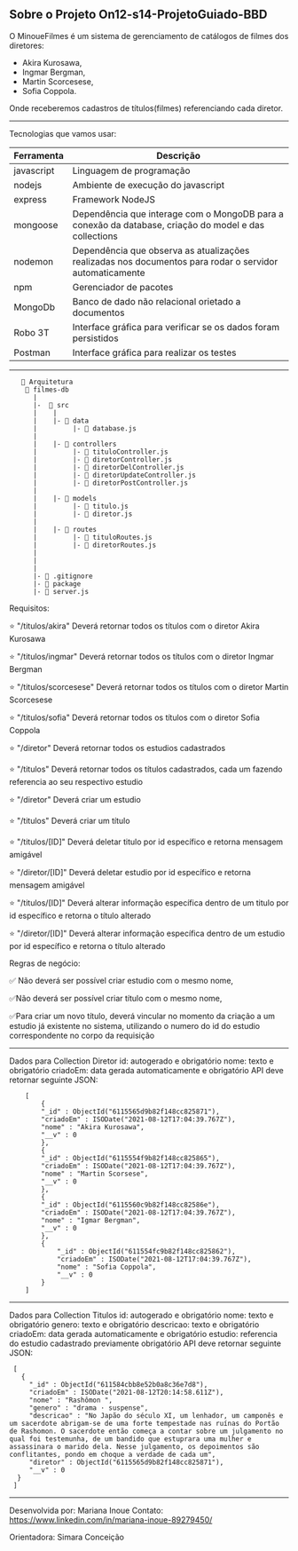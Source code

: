 ## Sobre o Projeto On12-s14-ProjetoGuiado-BBD
O MinoueFilmes é um sistema de gerenciamento de catálogos de filmes dos diretores:
- Akira Kurosawa, 
- Ingmar Bergman, 
- Martin Scorcesese,
- Sofia Coppola.

Onde receberemos cadastros de títulos(filmes) referenciando cada diretor.
_______________________________
Tecnologias que vamos usar:

|Ferramenta |	Descrição |
|-|-|
| javascript |	Linguagem de programação
|nodejs	| Ambiente de execução do javascript
|express	|Framework NodeJS
|mongoose|	Dependência que interage com o MongoDB para a conexão da database, criação do model e das collections
|nodemon	|Dependência que observa as atualizações realizadas nos documentos para rodar o servidor automaticamente
|npm |Gerenciador de pacotes
|MongoDb	|Banco de dado não relacional orietado a documentos
|Robo 3T	|Interface gráfica para verificar se os dados foram persistidos
|Postman	|Interface gráfica para realizar os testes

___________________________________________


       📁 Arquitetura
        📁 filmes-db
          |
          |-  📁 src
          |    |
          |    |- 📁 data
          |         |- 📄 database.js
          |
          |    |- 📁 controllers
          |         |- 📄 tituloController.js
          |         |- 📄 diretorController.js
          |         |- 📄 diretorDelController.js
          |         |- 📄 diretorUpdateController.js
          |         |- 📄 diretorPostController.js
          |
          |    |- 📁 models
          |         |- 📄 titulo.js
          |         |- 📄 diretor.js
          |
          |    |- 📁 routes
          |         |- 📄 tituloRoutes.js 
          |         |- 📄 diretorRoutes.js 
          |
          |
          |
          |- 📄 .gitignore
          |- 📄 package
          |- 📄 server.js






Requisitos:

⭐ "/titulos/akira" Deverá retornar todos os títulos com o diretor Akira Kurosawa

⭐ "/titulos/ingmar" Deverá retornar todos os títulos com o diretor Ingmar Bergman

⭐ "/titulos/scorcesese" Deverá retornar todos os títulos com o diretor Martin Scorcesese

⭐ "/titulos/sofia" Deverá retornar todos os títulos com o diretor Sofia Coppola

⭐ "/diretor" Deverá retornar todos os estudios cadastrados

⭐ "/titulos" Deverá retornar todos os títulos cadastrados, cada um fazendo referencia ao seu respectivo estudio

⭐ "/diretor" Deverá criar um estudio

⭐ "/titulos" Deverá criar um título

⭐ "/titulos/[ID]" Deverá deletar titulo por id específico e retorna mensagem amigável

⭐ "/diretor/[ID]" Deverá deletar estudio por id específico e retorna mensagem amigável

⭐ "/titulos/[ID]" Deverá alterar informação específica dentro de um titulo por id específico e retorna o título alterado

⭐ "/diretor/[ID]" Deverá alterar informação específica dentro de um estudio por id específico e retorna o título alterado

Regras de negócio:

✅ Não deverá ser possível criar estudio com o mesmo nome,

✅Não deverá ser possível criar título com o mesmo nome,

✅Para criar um novo título, deverá vincular no momento da criação a um estudio já existente no sistema, utilizando o numero do id do estudio correspondente no corpo da requisição

____________________________________
Dados para Collection Diretor
id: autogerado e obrigatório
nome: texto e obrigatório
criadoEm: data gerada automaticamente e obrigatório
API deve retornar seguinte JSON:

        [
            {
            "_id" : ObjectId("6115565d9b82f148cc825871"),
            "criadoEm" : ISODate("2021-08-12T17:04:39.767Z"),
            "nome" : "Akira Kurosawa",
            "__v" : 0
            },
            {
            "_id" : ObjectId("6115554f9b82f148cc825865"),
            "criadoEm" : ISODate("2021-08-12T17:04:39.767Z"),
            "nome" : "Martin Scorsese",
            "__v" : 0
            },
            {
            "_id" : ObjectId("6115560c9b82f148cc82586e"),
            "criadoEm" : ISODate("2021-08-12T17:04:39.767Z"),
            "nome" : "Igmar Bergman",
            "__v" : 0
            },
            {
                "_id" : ObjectId("611554fc9b82f148cc825862"),
                "criadoEm" : ISODate("2021-08-12T17:04:39.767Z"),
                "nome" : "Sofia Coppola",
                "__v" : 0
            }
        ]
___________

Dados para Collection Titulos
id: autogerado e obrigatório
nome: texto e obrigatório
genero: texto e obrigatório
descricao: texto e obrigatório
criadoEm: data gerada automaticamente e obrigatório
estudio: referencia do estudio cadastrado previamente obrigatório
API deve retornar seguinte JSON:

     [
       {
         "_id" : ObjectId("611584cbb8e52b0a8c36e7d8"),
         "criadoEm" : ISODate("2021-08-12T20:14:58.611Z"),
         "nome" : "Rashômon ",
         "genero" : "drama · suspense",
         "descricao" : "No Japão do século XI, um lenhador, um camponês e um sacerdote abrigam-se de uma forte tempestade nas ruínas do Portão de Rashomon. O sacerdote então começa a contar sobre um julgamento no qual foi testemunha, de um bandido que estuprara uma mulher e assassinara o marido dela. Nesse julgamento, os depoimentos são conflitantes, pondo em choque a verdade de cada um",
         "diretor" : ObjectId("6115565d9b82f148cc825871"),
         "__v" : 0
      }
     ]
_______________________     

Desenvolvida por: Mariana Inoue 
Contato: https://www.linkedin.com/in/mariana-inoue-89279450/

Orientadora: Simara Conceição

